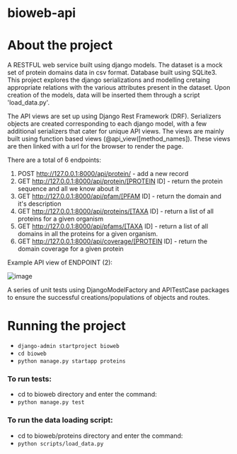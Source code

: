 # bioweb-api

# About the project
A RESTFUL web service built using django models. The dataset is a mock set of protein domains data in csv format. Database built using SQLite3. This project explores the django serializations and modelling cretaing appropriate relations with the various attributes present in the dataset. Upon creation of the models, data will be inserted them through a script 'load_data.py'. 

The API views are set up using Django Rest Framework (DRF). Serializers objects are created corresponding to each django model, with a few additional serializers that cater for unique API views. The views are mainly built using function based views (@api_view([method_names]). These views are then linked with a url for the browser to render the page.

There are a total of 6 endpoints:
1. POST http://127.0.0.1:8000/api/protein/ - add a new record
2. GET http://127.0.0.1:8000/api/protein/[PROTEIN ID] - return the protein sequence and all we know about it
3. GET http://127.0.0.1:8000/api/pfam/[PFAM ID] - return the domain and it's description
4. GET http://127.0.0.1:8000/api/proteins/[TAXA ID] - return a list of all proteins for a given organism
5. GET http://127.0.0.1:8000/api/pfams/[TAXA ID] - return a list of all domains in all the proteins for a given organism.
6. GET http://127.0.0.1:8000/api/coverage/[PROTEIN ID] - return the domain coverage for a given protein

Example API view of ENDPOINT (2):

![image](https://user-images.githubusercontent.com/58553029/197093496-4f4ddda7-e7ed-4efd-b0f4-91415a6e235c.png)

A series of unit tests using DjangoModelFactory and APITestCase packages to ensure the successful creations/populations of objects and routes.

# Running the project
* `django-admin startproject bioweb`
* `cd bioweb`
* `python manage.py startapp proteins`

### To run tests:
* cd to bioweb directory and enter the command: 
* `python manage.py test`

### To run the data loading script: 
* cd to bioweb/proteins directory and enter the command: 
* `python scripts/load_data.py`
